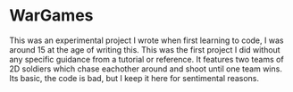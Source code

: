 # WarGames

This was an experimental project I wrote when first learning to code, I was around 15 at the age of writing this. This was the first project I did without any specific guidance from a tutorial or reference. It features two teams of 2D soldiers which chase eachother around and shoot until one team wins. Its basic, the code is bad, but I keep it here for sentimental reasons. 
